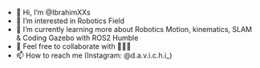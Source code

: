 - 👋 Hi, I’m @IbrahimXXs
- 👀 I’m interested in Robotics Field
- 🌱 I’m currently learning more about Robotics Motion, kinematics, SLAM & Coding Gazebo with ROS2 Humble
- 👀 Feel free to collaborate with 🖤🖤🖤
- 📫 How to reach me (Instagram: @d.a.v.i.c.h.i_)

<!---
IbrahimXXs/IbrahimXXs is a ✨ special ✨ repository because its `README.md` (this file) appears on your GitHub profile.
You can click the Preview link to take a look at your changes.
--->
